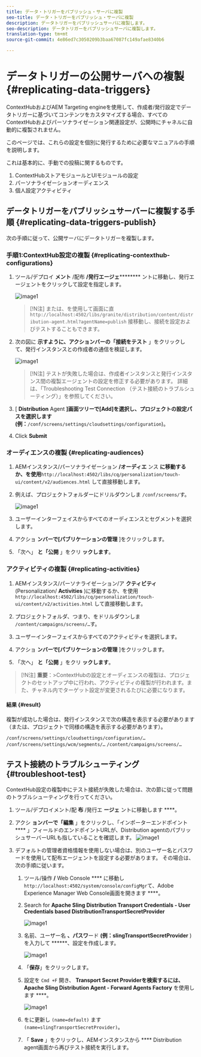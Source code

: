 ```yaml
---
title: データ・トリガーをパブリッシュ・サーバに複製
seo-title: データ・トリガーをパブリッシュ・サーバに複製
description: データトリガーをパブリッシュサーバに複製します。
seo-description: データトリガーをパブリッシュサーバに複製します。
translation-type: tm+mt
source-git-commit: 4e86ed7c3050209b3baa67087fc149afae8340b6

---
```



# データトリガーの公開サーバへの複製 {#replicating-data-triggers}

ContextHubおよびAEM Targeting engineを使用して、作成者/発行設定でデータトリガーに基づいてコンテンツをカスタマイズする場合、すべてのContextHubおよびパーソナライゼーション関連設定が、公開時にチャネルに自動的に複製されません。

このページでは、これらの設定を個別に発行するために必要なマニュアルの手順を説明します。

これは基本的に、手動での投稿に関するものです。

1. ContextHubストアモジュールとUIモジュールの設定
1. パーソナライゼーションオーディエンス
1. 個人設定アクティビティ

## データトリガーをパブリッシュサーバーに複製する手順 {#replicating-data-triggers-publish}

次の手順に従って、公開サーバにデータトリガーを複製します。

### 手順1:ContextHub設定の複製 {#replicating-contexthub-configurations}

1. ツール/デプロイ **メント** /配布 **/発行エージェ********** ントに移動し、発行エージェントをクリックして設定を指定します。

   ![image1](/help/user-guide/assets/replicating-triggers/replicating-triggers1.png)

   >[!N注]
   >または、を使用して画面に直 `http://localhost:4502/libs/granite/distribution/content/distribution-agent.html?agentName=publish` 接移動し、接続を設定およびテストすることもできます。

1. 次の図に **示すように、アクションバーの「接続をテスト** 」をクリックして、発行インスタンスとの作成者の通信を検証します。

   ![image1](/help/user-guide/assets/replicating-triggers/replicating-triggers2.png)

   >[!N注]
   >テストが失敗した場合は、作成者インスタンスと発行インスタンス間の複製エージェントの設定を修正する必要があります。 詳細は、「Troubleshooting Test Connection [](/help/user-guide/replicating-data-triggers.md#troubleshoot-test) （テスト接続のトラブルシューティング）」を参照してください。

1. [ **Distribution** Agent **]画面ツリーで[Add]を選択し、プロジェクトの設定パスを選択します(例：**`/conf/screens/settings/cloudsettings/configuration`)。

1. Click **Submit**

### オーディエンスの複製 {#replicating-audiences}

1. AEMインスタンス/パーソナライゼーション **/オーディエ** ンス **に移動するか、を使用**`http://localhost:4502/libs/cq/personalization/touch-ui/content/v2/audiences.html` して直接移動します。

1. 例えば、プロジェクトフォルダーにドリルダウンしま `/conf/screens/`す。

   ![image1](/help/user-guide/assets/replicating-triggers/replicating-triggers10.png)

1. ユーザーインターフェイスからすべてのオーディエンスとセグメントを選択します。

1. アクショ **ンバーで[パブリケーションの管理** ]をクリックします。

1. 「次へ」 **と「公開** 」をクリ **ックします**。

### アクティビティの複製 {#replicating-activities}

1. AEMインスタンス/パーソナライゼーション/ア **クティビティ** (Personalization/ **Activities** )に移動するか、を使用 `http://localhost:4502/libs/cq/personalization/touch-ui/content/v2/activities.html` して直接移動します。

1. プロジェクトフォルダ、つまり、をドリルダウンしま `/content/campaigns/screens/…`す。

1. ユーザーインターフェイスからすべてのアクティビティを選択します。

1. アクショ **ンバーで[パブリケーションの管理** ]をクリックします。

1. 「次へ」 **と「公開** 」をクリ **ックします**。

> [!N注]
> **重要&#x200B;**：>ContextHubの設定とオーディエンスの複製は、プロジェクトのセットアップ中に行われ、アクティビティの複製が行われます。また、チャネル内でターゲット設定が変更されるたびに必要になります。

#### 結果 {#result}

複製が成功した場合は、発行インスタンスで次の構造を表示する必要があります（または、プロジェクトで同様の構造を表示する必要があります）。

`/conf/screens/settings/cloudsettings/configuration/…`
`/conf/screens/settings/wcm/segments/…`
`/content/campaigns/screens/…`

## テスト接続のトラブルシューティング {#troubleshoot-test}

ContextHub設定の複製中にテスト接続が失敗した場合は、次の節に従って問題のトラブルシューティングを行ってください。

1. ツール/デプロイメント/配 **布** /発行エ **ージェ** ントに移動します ****。

1. アクシ **ョンバーで「編集** 」をクリックし、「インポーターエンドポイント **** 」フィールドのエンドポイントURLが、Distribution agentのパブリッシュサーバーURLも指していることを確認します。
   ![image1](/help/user-guide/assets/replicating-triggers/replicating-triggers9.png)

1. デフォルトの管理者資格情報を使用しない場合は、別のユーザー名とパスワードを使用して配布エージェントを設定する必要があります。
その場合は、次の手順に従います。

   1. ツール/操作 **/** Web Console **** に移動し `http://localhost:4502/system/console/configMgr`て、Adobe Experience Manager Web Console画面を開きます ****。

   1. Search for **Apache Sling Distribution Transport Credentials - User Credentials based DistributionTransportSecretProvider**

      ![image1](/help/user-guide/assets/replicating-triggers/replicating-triggers6.png)

   1. 名前、ユーザー名 **、パスワ**&#x200B;ード **(例：slingTransportSecretProvider** )を入力して ******、設定を作成します。

      ![image1](/help/user-guide/assets/replicating-triggers/replicating-triggers7.png)

   1. 「**保存**」をクリックします。

   1. 設定を `Cmd +F` 開き、 **Transport Secret Providerを検索するには、Apache Sling Distribution Agent - Forward Agents Factory** を使用します ****。

      ![image1](/help/user-guide/assets/replicating-triggers/replicating-triggers8.png)

   1. をに更新し `(name=default)` ます `(name=slingTransportSecretProvider)`。

   1. 「 **Save** 」をクリックし、AEMインスタンスから **** Distribution agent画面から再びテスト接続を実行します。

